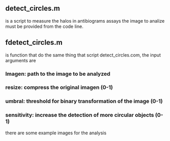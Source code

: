 ## detect_circles.m 
is a script to measure the halos in antibiograms assays the image to analize must be provided 
from the code line.

## fdetect_circles.m 
is function that do the same thing that script detect_circles.com, the input arguments are 

### Imagen: path to the image to be analyzed

### resize: compress the original imagen (0-1)

### umbral: threshold for binary transformation of the image  (0-1)

### sensitivity: increase the detection of more circular objects (0-1)

there are some example images for the analysis 
